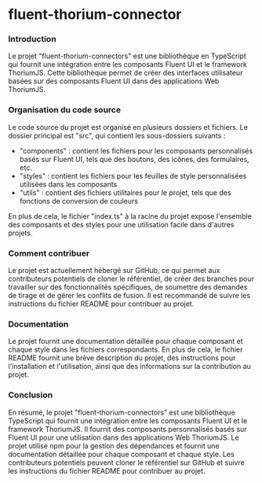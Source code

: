 # fluent-thorium-connector

### **Introduction**

Le projet "fluent-thorium-connectors" est une bibliothèque en TypeScript qui fournit une intégration entre les composants Fluent UI et le framework ThoriumJS. Cette bibliothèque permet de créer des interfaces utilisateur basées sur des composants Fluent UI dans des applications Web ThoriumJS.

### **Organisation du code source**

Le code source du projet est organisé en plusieurs dossiers et fichiers. Le dossier principal est "src", qui contient les sous-dossiers suivants :

- "components" : contient les fichiers pour les composants personnalisés basés sur Fluent UI, tels que des boutons, des icônes, des formulaires, etc.
- "styles" : contient les fichiers pour les feuilles de style personnalisées utilisées dans les composants
- "utils" : contient des fichiers utilitaires pour le projet, tels que des fonctions de conversion de couleurs

En plus de cela, le fichier "index.ts" à la racine du projet expose l'ensemble des composants et des styles pour une utilisation facile dans d'autres projets.

### **Comment contribuer**

Le projet est actuellement hébergé sur GitHub, ce qui permet aux contributeurs potentiels de cloner le référentiel, de créer des branches pour travailler sur des fonctionnalités spécifiques, de soumettre des demandes de tirage et de gérer les conflits de fusion. Il est recommandé de suivre les instructions du fichier README pour contribuer au projet.

### **Documentation**

Le projet fournit une documentation détaillée pour chaque composant et chaque style dans les fichiers correspondants. En plus de cela, le fichier README fournit une brève description du projet, des instructions pour l'installation et l'utilisation, ainsi que des informations sur la contribution au projet.

### **Conclusion**

En résumé, le projet "fluent-thorium-connectors" est une bibliothèque TypeScript qui fournit une intégration entre les composants Fluent UI et le framework ThoriumJS. Il fournit des composants personnalisés basés sur Fluent UI pour une utilisation dans des applications Web ThoriumJS. Le projet utilise npm pour la gestion des dépendances et fournit une documentation détaillée pour chaque composant et chaque style. Les contributeurs potentiels peuvent cloner le référentiel sur GitHub et suivre les instructions du fichier README pour contribuer au projet.
